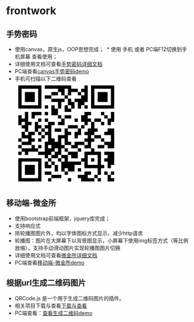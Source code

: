 # frontwork
## 手势密码
 * 使用canvas，原生js，OOP思想完成； 
 * 使用 手机 或者 PC端F12切换到手机屏幕 查看使用；
 * 详细使用文档可查看[手势密码详细文档](https://github.com/hongweitonghua/frontwork/blob/master/GesturePwdUI/gesturePwdReadMe.md)
 * PC端查看[canvas手势密码demo](http://htmlpreview.github.io/?https://github.com/hongweitonghua/frontwork/blob/master/GesturePwdUI/index.html)
 * 手机可扫描以下二维码查看<br>
 ![手势密码二维码](https://github.com/hongweitonghua/frontwork/blob/master/GesturePwdUI/erweima.png "手势密码二维码")

## 移动端-微金所
 * 使用bootstrap前端框架，jquery库完成； 
 * 支持响应式
 * 除轮播图图片外，均以字体图标方式显示，减少http请求
 * 轮播图：图片在大屏幕下以背景图显示，小屏幕下使用img标签方式（等比例放缩），支持手动滑动图片实现轮播图图片切换
 * 详细使用文档可查看[微金所详细文档](https://github.com/hongweitonghua/frontwork/blob/master/weijinsuo/note.md)
 * PC端查看[移动端-微金所demo](http://htmlpreview.github.io/?https://github.com/hongweitonghua/frontwork/blob/master/weijinsuo/index.html)
 
 
## 根据url生成二维码图片
 * QRCode.js 是一个用于生成二维码图片的插件。
 * 相关项目下载与查看[下载与查看](https://github.com/hongweitonghua/frontwork/tree/master/erweimaToPic)
 * PC端查看：[查看生成二维码demo](http://htmlpreview.github.io/?https://github.com/hongweitonghua/frontwork/blob/master/erweimaToPic/erweima.html)
